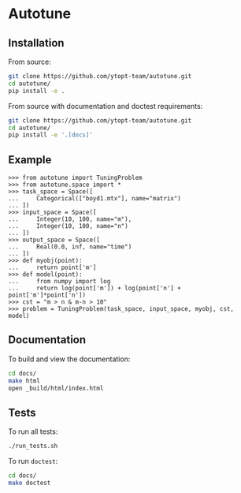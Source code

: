 # Autotune

## Installation

From source:

```bash
git clone https://github.com/ytopt-team/autotune.git
cd autotune/
pip install -e .
```

From source with documentation and doctest requirements:

```bash
git clone https://github.com/ytopt-team/autotune.git
cd autotune/
pip install -e '.[docs]'
```

## Example

```
>>> from autotune import TuningProblem
>>> from autotune.space import *
>>> task_space = Space([
...     Categorical(["boyd1.mtx"], name="matrix")
... ])
>>> input_space = Space([
...     Integer(10, 100, name="m"),
...     Integer(10, 100, name="n")
... ])
>>> output_space = Space([
...     Real(0.0, inf, name="time")
... ])
>>> def myobj(point):
...     return point['m']
>>> def model(point):
...     from numpy import log
...     return log(point['m']) + log(point['n'] + point['m']*point['n'])
>>> cst = "m > n & m-n > 10"
>>> problem = TuningProblem(task_space, input_space, myobj, cst, model)
```

## Documentation

To build and view the documentation:

```bash
cd docs/
make html
open _build/html/index.html
```

## Tests

To run all tests:

```bash
./run_tests.sh
```

To run `doctest`:

```bash
cd docs/
make doctest
```
